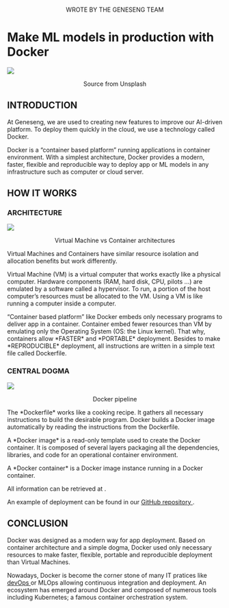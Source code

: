 
<!-- README.md is generated from README.Rmd. Please edit that file -->

<br>

<p align="center" color="#64677F">
WROTE BY THE GENESENG TEAM
</p>

# Make ML models in production with Docker

<a href=#><img src='https://geneseng.com/wp-content/uploads/2022/08/container.jpg'></a>

<p align="center" color="#64677F">
Source from Unsplash
</p>

## INTRODUCTION

<p color="#64677F">
At Geneseng, we are used to creating new features to improve our
AI-driven platform. To deploy them quickly in the cloud, we use a
technology called Docker.
</p>
<p color="#64677F">
Docker is a “container based platform” running applications in container
environment. With a simplest architecture, Docker provides a modern,
faster, flexible and reproducible way to deploy app or ML models in any
infrastructure such as computer or cloud server.
</p>

## HOW IT WORKS

### ARCHITECTURE

<a href=#><img src='https://geneseng.com/wp-content/uploads/2022/08/virtual_machines_vs_containers.jpg'></a>

<p align="center" color="#64677F">
Virtual Machine vs Container architectures
</p>
<p color="#64677F">
Virtual Machines and Containers have similar resource isolation and
allocation benefits but work differently.
</p>
<p color="#64677F">
Virtual Machine (VM) is a virtual computer that works exactly like a
physical computer. Hardware components (RAM, hard disk, CPU, pilots …)
are emulated by a software called a hypervisor. To run, a portion of the
host computer’s resources must be allocated to the VM. Using a VM is
like running a computer inside a computer.
</p>
<p color="#64677F">
“Container based platform” like Docker embeds only necessary programs to
deliver app in a container. Container embed fewer resources than VM by
emulating only the Operating System (OS: the Linux kernel). That why,
containers allow *FASTER* and *PORTABLE* deployment. Besides to make
*REPRODUCIBLE* deployment, all instructions are written in a simple text
file called Dockerfile.
</p>

### CENTRAL DOGMA

<a href=#><img src='https://geneseng.com/wp-content/uploads/2022/08/pipeline_docker.png'></a>

<p align="center" color="#64677F">
Docker pipeline
</p>
<p color="#64677F">
The *Dockerfile* works like a cooking recipe. It gathers all necessary
instructions to build the desirable program. Docker builds a Docker
image automatically by reading the instructions from the Dockerfile.
</p>
<p color="#64677F">
A *Docker image* is a read-only template used to create the Docker
container. It is composed of several layers packaging all the
dependencies, libraries, and code for an operational container
environment.
</p>
<p color="#64677F">
A *Docker container* is a Docker image instance running in a Docker
container.
</p>
<p color="#64677F">
All information can be retrieved at <https://docs.docker.com/>.
</p>
<p color="#64677F">
An example of deployment can be found in our
<a href= "https://github.com/Geneseng/genesengBlog/inst/Make_ML_models_in_production_with_Docker/Supp">
GitHub repository </a>.
</p>

## CONCLUSION

<p color="#64677F">
Docker was designed as a modern way for app deployment. Based on
container architecture and a simple dogma, Docker used only necessary
resources to make faster, flexible, portable and reproducible deployment
than Virtual Machines.
</p>
<p color="#64677F">
Nowadays, Docker is become the corner stone of many IT pratices like
<a href = "https://geneseng.com/introduction_to_devops_methodology/">
devOps </a> or MLOps allowing continuous integration and deployment. An
ecosystem has emerged around Docker and composed of numerous tools
including Kubernetes; a famous container orchestration system.
</p>
